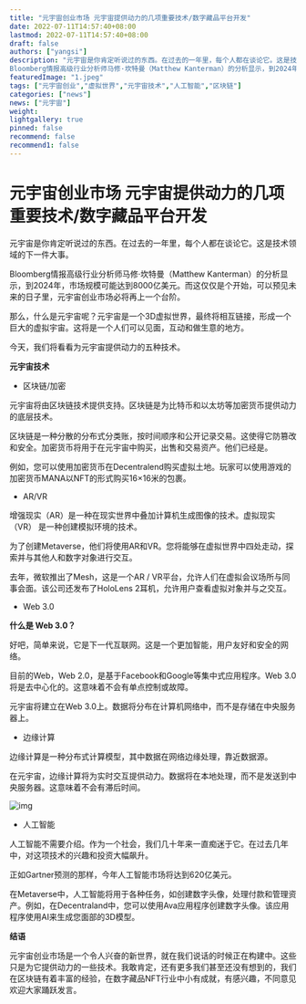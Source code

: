 ```yaml
---
title: "元宇宙创业市场 元宇宙提供动力的几项重要技术/数字藏品平台开发"
date: 2022-07-11T14:57:40+08:00
lastmod: 2022-07-11T14:57:40+08:00
draft: false
authors: ["yangsi"]
description: "元宇宙是你肯定听说过的东西。在过去的一年里，每个人都在谈论它。这是技术领域的下一件大事。
Bloomberg情报高级行业分析师马修·坎特曼（Matthew Kanterman）的分析显示，到2024年，市场规模可能达到8000亿美元。而这仅仅是个开始，可以预见未来的日子里，元宇宙创业市场必将再上一个台阶。"
featuredImage: "1.jpeg"
tags: ["元宇宙创业","虚拟世界","元宇宙技术","人工智能","区块链"]
categories: ["news"]
news: ["元宇宙"]
weight: 
lightgallery: true
pinned: false
recommend: false
recommend1: false
---
```


# 元宇宙创业市场 元宇宙提供动力的几项重要技术/数字藏品平台开发 

元宇宙是你肯定听说过的东西。在过去的一年里，每个人都在谈论它。这是技术领域的下一件大事。

Bloomberg情报高级行业分析师马修·坎特曼（Matthew Kanterman）的分析显示，到2024年，市场规模可能达到8000亿美元。而这仅仅是个开始，可以预见未来的日子里，元宇宙创业市场必将再上一个台阶。

那么，什么是元宇宙呢？元宇宙是一个3D虚拟世界，最终将相互链接，形成一个巨大的虚拟宇宙。这将是一个人们可以见面，互动和做生意的地方。

今天，我们将看看为元宇宙提供动力的五种技术。

**元宇宙技术**

- 区块链/加密

元宇宙将由区块链技术提供支持。区块链是为比特币和以太坊等加密货币提供动力的底层技术。

区块链是一种分散的分布式分类账，按时间顺序和公开记录交易。这使得它防篡改和安全。加密货币将用于在元宇宙中购买，出售和交易资产。他们已经是。

例如，您可以使用加密货币在Decentralend购买虚拟土地。玩家可以使用游戏的加密货币MANA以NFT的形式购买16×16米的包裹。

- AR/VR

增强现实（AR）是一种在现实世界中叠加计算机生成图像的技术。虚拟现实 （VR） 是一种创建模拟环境的技术。

为了创建Metaverse，他们将使用AR和VR。您将能够在虚拟世界中四处走动，探索并与其他人和数字对象进行交互。

去年，微软推出了Mesh，这是一个AR / VR平台，允许人们在虚拟会议场所与同事会面。该公司还发布了HoloLens 2耳机，允许用户查看虚拟对象并与之交互。

- Web 3.0

**什么是 Web 3.0？**

好吧，简单来说，它是下一代互联网。这是一个更加智能，用户友好和安全的网络。

目前的Web，Web 2.0，是基于Facebook和Google等集中式应用程序。Web 3.0将是去中心化的。这意味着不会有单点控制或故障。

元宇宙将建立在Web 3.0上。数据将分布在计算机网络中，而不是存储在中央服务器上。

- 边缘计算

边缘计算是一种分布式计算模型，其中数据在网络边缘处理，靠近数据源。

在元宇宙，边缘计算将为实时交互提供动力。数据将在本地处理，而不是发送到中央服务器。这意味着不会有滞后时间。

![img](https://p3.itc.cn/images01/20220609/0c210914679d40bf8b6dee8f96aa5fcd.jpeg)

- 人工智能

人工智能不需要介绍。作为一个社会，我们几十年来一直痴迷于它。在过去几年中，对这项技术的兴趣和投资大幅飙升。

正如Gartner预测的那样，今年人工智能市场将达到620亿美元。

在Metaverse中，人工智能将用于各种任务，如创建数字头像，处理付款和管理资产。例如，在Decentraland中，您可以使用Ava应用程序创建数字头像。该应用程序使用AI来生成您面部的3D模型。

**结语**

元宇宙创业市场是一个令人兴奋的新世界，就在我们说话的时候正在构建中。这些只是为它提供动力的一些技术。我敢肯定，还有更多我们甚至还没有想到的，我们在区块链有着丰富的经验，在数字藏品NFT行业中小有成就，有感兴趣，不同意见欢迎大家踊跃发言。